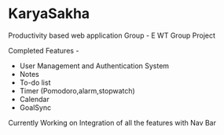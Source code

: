 # KaryaSakha
Productivity based web application 
Group - E WT Group Project

Completed Features - 
- User Management and Authentication System
- Notes
- To-do list
- Timer (Pomodoro,alarm,stopwatch)
- Calendar
- GoalSync

Currently Working on Integration of all the  features with Nav Bar


